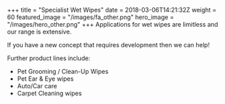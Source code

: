+++
title = "Specialist Wet Wipes"
date = 2018-03-06T14:21:32Z
weight = 60
featured_image = "/images/fa_other.png"
hero_image = "/images/hero_other.png"
+++
Applications for wet wipes are limitless and our range is extensive.

<!--more-->
If you have a new concept that requires development then we can help!

Further product lines include:

* Pet Grooming / Clean-Up Wipes
* Pet Ear & Eye wipes
* Auto/Car care
* Carpet Cleaning wipes
